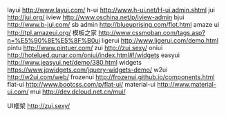 layui
http://www.layui.com/
h-ui
http://www.h-ui.net/H-ui.admin.shtml
jui
http://jui.org/
iview
http://www.oschina.net/p/iview-admin
bjui
http://www.b-jui.com/
sb admin
http://blueuprising.com/flot.html
amaze ui
http://tpl.amazeui.org/
模板之家
http://www.cssmoban.com/tags.asp?n=%E5%90%8E%E5%8F%B0ui
ligerui
http://www.ligerui.com/demo.html
pintu
http://www.pintuer.com/
zui
http://zui.sexy/
oniui
http://hotelued.qunar.com/oniui/index.html#!/widgets
easyui
http://www.jeasyui.net/demo/380.html
widgets
https://www.jqwidgets.com/jquery-widgets-demo/
w2ui
http://w2ui.com/web/
frozenui
http://frozenui.github.io/components.html
flat-ui
http://www.bootcss.com/p/flat-ui/
material-ui
http://www.material-ui.com/
mui
http://dev.dcloud.net.cn/mui/

UI框架
http://zui.sexy/



